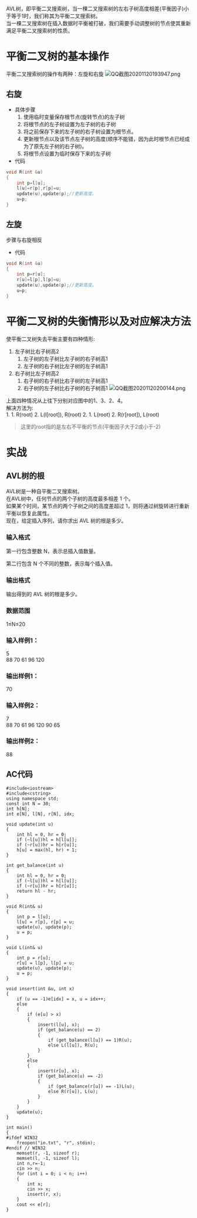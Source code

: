 AVL树，即平衡二叉搜索树，当一棵二叉搜索树的左右子树高度相差(平衡因子)小于等于1时，我们称其为平衡二叉搜索树。  
当一棵二叉搜索树在插入数据时平衡被打破，我们需要手动调整树的节点使其重新满足平衡二叉搜索树的性质。  
# 平衡二叉树的基本操作
平衡二叉搜索树的操作有两种：左旋和右旋
![QQ截图20201120193947.png](https://i.loli.net/2020/11/20/RheqYg9k6S3tKEj.png)
## 右旋
- 具体步骤
    1. 使用临时变量保存根节点(旋转节点)的左子树
    2. 将根节点的左子树设置为左子树的右子树
    3. 将之前保存下来的左子树的右子树设置为根节点。
    4. 更新根节点以及该节点左子树的高度(顺序不能错，因为此时根节点已经成为了原先左子树的右子树)。
    5. 将根节点设置为临时保存下来的左子树
- 代码
```cpp
void R(int &u)
{
    int p=l[u];
    l[u]=r[p],r[p]=u;
    update(u),update(p);//更新高度。
    u=p;
}
```
## 左旋
步骤与右旋相反
- 代码
```cpp
void R(int &u)
{
    int p=r[u];
    r[u]=l[p],l[p]=u;
    update(u),update(p);//更新高度。
    u=p;
}
```

# 平衡二叉树的失衡情形以及对应解决方法
使平衡二叉树失去平衡主要有四种情形:  
1. 左子树比右子树高2
    1. 左子树的左子树比左子树的右子树高1
    2. 左子树的右子树比左子树的左子树高1
2. 右子树比左子树高2
    1. 右子树的右子树比右子树的左子树高1
    2. 右子树的左子树比右子树的右子树高1
![QQ截图20201120200144.png](https://i.loli.net/2020/11/20/kCGn3Fec2E4aAMb.png)  
  
上面四种情况从上往下分别对应图中的1、3、2、4。  
解决方法为:  
1. 
    1. R(root)
    2. L(l[root]), R(root)
2.
    1. L(root)
    2. R(r[root]), L(root)
> 这里的root指的是左右不平衡的节点(平衡因子大于2或小于-2)

# 实战
## AVL树的根
AVL树是一种自平衡二叉搜索树。  
在AVL树中，任何节点的两个子树的高度最多相差 1 个。  
如果某个时间，某节点的两个子树之间的高度差超过 1，则将通过树旋转进行重新平衡以恢复此属性。  
现在，给定插入序列，请你求出 AVL 树的根是多少。  

### 输入格式
第一行包含整数 N，表示总插入值数量。

第二行包含 N 个不同的整数，表示每个插入值。

### 输出格式
输出得到的 AVL 树的根是多少。

### 数据范围
1≤N≤20
### 输入样例1：
5  
88 70 61 96 120
### 输出样例1：
70
### 输入样例2：
7  
88 70 61 96 120 90 65
### 输出样例2：
88

## AC代码
```
#include<iostream>
#include<cstring>
using namespace std;
const int N = 30;
int h[N];
int e[N], l[N], r[N], idx;

void update(int u)
{
	int hl = 0, hr = 0;
	if (~l[u])hl = h[l[u]];
	if (~r[u])hr = h[r[u]];
	h[u] = max(hl, hr) + 1;
}

int get_balance(int u)
{
	int hl = 0, hr = 0;
	if (~l[u])hl = h[l[u]];
	if (~r[u])hr = h[r[u]];
	return hl - hr;
}

void R(int& u)
{
	int p = l[u];
	l[u] = r[p], r[p] = u;
	update(u), update(p);
	u = p;
}

void L(int& u)
{
	int p = r[u];
	r[u] = l[p], l[p] = u;
	update(u), update(p);
	u = p;
}

void insert(int &u, int x)
{
	if (u == -1)e[idx] = x, u = idx++;
	else
	{
		if (e[u] > x)
		{
			insert(l[u], x);
			if (get_balance(u) == 2)
			{
				if (get_balance(l[u]) == 1)R(u);
				else L(l[u]), R(u);
			}
		}
		else
		{
			insert(r[u], x);
			if (get_balance(u) == -2)
			{
				if (get_balance(r[u]) == -1)L(u);
				else R(r[u]), L(u);
			}
		}
	}
	update(u);
}

int main()
{
#ifdef WIN32
	freopen("in.txt", "r", stdin);
#endif // WIN32
	memset(r, -1, sizeof r);
	memset(l, -1, sizeof l);
	int n,r=-1;
	cin >> n;
	for (int i = 0; i < n; i++)
	{
		int x;
		cin >> x;
		insert(r, x);
	}
	cout << e[r];
}
```